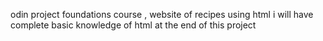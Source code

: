 odin project foundations course , website of recipes using html 
i will have complete basic knowledge of html at the end of this project 
